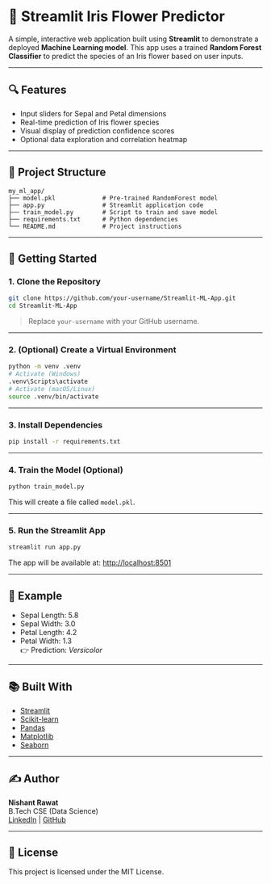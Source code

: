 # 🌼 Streamlit Iris Flower Predictor

A simple, interactive web application built using **Streamlit** to demonstrate a deployed **Machine Learning model**. This app uses a trained **Random Forest Classifier** to predict the species of an Iris flower based on user inputs.

---

## 🔍 Features

- Input sliders for Sepal and Petal dimensions
- Real-time prediction of Iris flower species
- Visual display of prediction confidence scores
- Optional data exploration and correlation heatmap

---

## 📁 Project Structure

```
my_ml_app/
├── model.pkl             # Pre-trained RandomForest model
├── app.py                # Streamlit application code
├── train_model.py        # Script to train and save model
├── requirements.txt      # Python dependencies
└── README.md             # Project instructions
```

---

## 🚀 Getting Started

### 1. Clone the Repository

```bash
git clone https://github.com/your-username/Streamlit-ML-App.git
cd Streamlit-ML-App
```

> Replace `your-username` with your GitHub username.

---

### 2. (Optional) Create a Virtual Environment

```bash
python -m venv .venv
# Activate (Windows)
.venv\Scripts\activate
# Activate (macOS/Linux)
source .venv/bin/activate
```

---

### 3. Install Dependencies

```bash
pip install -r requirements.txt
```

---

### 4. Train the Model (Optional)

```bash
python train_model.py
```

This will create a file called `model.pkl`.

---

### 5. Run the Streamlit App

```bash
streamlit run app.py
```

The app will be available at: [http://localhost:8501](http://localhost:8501)

---

## 🧪 Example

- Sepal Length: 5.8
- Sepal Width: 3.0
- Petal Length: 4.2
- Petal Width: 1.3  
👉 Prediction: *Versicolor*

---

## 📚 Built With

- [Streamlit](https://docs.streamlit.io/)
- [Scikit-learn](https://scikit-learn.org/)
- [Pandas](https://pandas.pydata.org/)
- [Matplotlib](https://matplotlib.org/)
- [Seaborn](https://seaborn.pydata.org/)

---

## ✍️ Author

**Nishant Rawat**  
B.Tech CSE (Data Science)  
[LinkedIn](https://www.linkedin.com/in/nishant-rawat-6020b2261/) | [GitHub](https://github.com/NishantRawat1)

---

## 📝 License

This project is licensed under the MIT License.
